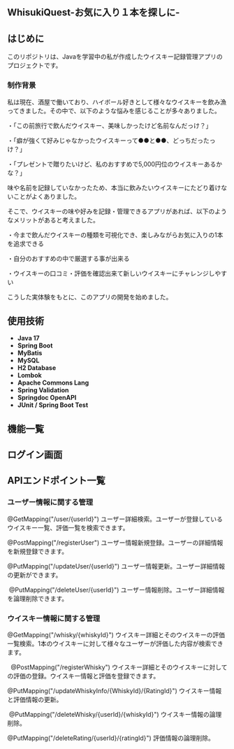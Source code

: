 ## WhisukiQuest-お気に入り１本を探しに-

## はじめに
このリポジトリは、Javaを学習中の私が作成したウイスキー記録管理アプリのプロジェクトです。
### 制作背景
私は現在、酒屋で働いており、ハイボール好きとして様々なウイスキーを飲み漁ってきました。その中で、以下のような悩みを感じることが多々ありました。

・「この前旅行で飲んだウイスキー、美味しかったけど名前なんだっけ？」

・「癖が強くて好みじゃなかったウイスキーって●●と●●、どっちだったっけ？」

・「プレゼントで贈りたいけど、私のおすすめで5,000円位のウイスキーあるかな？」

味や名前を記録していなかったため、本当に飲みたいウイスキーにたどり着けないことがよくありました。

そこで、ウイスキーの味や好みを記録・管理できるアプリがあれば、以下のようなメリットがあると考えました。

・今まで飲んだウイスキーの種類を可視化でき、楽しみながらお気に入りの1本を追求できる

・自分のおすすめの中で厳選する事が出来る

・ウイスキーの口コミ・評価を確認出来て新しいウイスキーにチャレンジしやすい

こうした実体験をもとに、このアプリの開発を始めました。


## 使用技術
- **Java 17**
- **Spring Boot**
- **MyBatis**
- **MySQL**
- **H2 Database**
- **Lombok**
- **Apache Commons Lang**
- **Spring Validation**
- **Springdoc OpenAPI**
- **JUnit / Spring Boot Test**

## 機能一覧
## ログイン画面
## APIエンドポイント一覧
### ユーザー情報に関する管理
@GetMapping("/user/{userId}")
ユーザー詳細検索。ユーザーが登録しているウイスキー一覧、評価一覧を検索できます。

@PostMapping("/registerUser")
ユーザー情報新規登録。ユーザーの詳細情報を新規登録できます。

@PutMapping("/updateUser/{userId}")
ユーザー情報更新。ユーザー詳細情報の更新ができます。

 @PutMapping("/deleteUser/{userId}")
ユーザー情報削除。ユーザー詳細情報を論理削除できます。


### ウイスキー情報に関する管理
@GetMapping("/whisky/{whiskyId}")
ウイスキー詳細とそのウイスキーの評価一覧検索。1本のウイスキーに対して様々なユーザーが評価した内容が検索できます。

  @PostMapping("/registerWhisky")
ウイスキー詳細とそのウイスキーに対しての評価の登録。ウイスキー情報と評価を登録できます。

@PutMapping("/updateWhiskyInfo/{WhiskyId}/{RatingId}")
ウイスキー情報と評価情報の更新。

 @PutMapping("/deleteWhisky/{userId}/{whiskyId}")
ウイスキー情報の論理削除。

@PutMapping("/deleteRating/{userId}/{ratingId}")
評価情報の論理削除。

